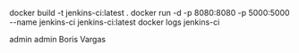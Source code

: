 docker build -t jenkins-ci:latest .
docker run -d -p 8080:8080 -p 5000:5000 --name jenkins-ci jenkins-ci:latest 
docker logs jenkins-ci

admin
admin
Boris Vargas
